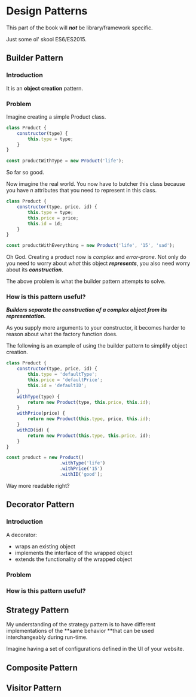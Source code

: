 # Design Patterns

This part of the book will _**not**_ be library/framework specific.

Just some ol' skool ES6/ES2015.

## Builder Pattern

### Introduction

It is an **object creation** pattern.

### Problem

Imagine creating a simple Product class.

```js
class Product {
    constructor(type) {
        this.type = type;
    }
}

const productWithType = new Product('life');
```

So far so good.

Now imagine the real world. You now have to butcher this class because you have _n_ attributes that you need to represent in this class.

```js
class Product {
    constructor(type, price, id) {
        this.type = type;
        this.price = price;
        this.id = id;
    }
}

const productWithEverything = new Product('life', '15', 'sad');
```

Oh God. Creating a product now is _complex_ and _error-prone_. Not only do you need to worry about _what_ this object _**represents**_, you also need worry about its _**construction**_.

The above problem is what the builder pattern attempts to solve.

### How is this pattern useful?

_**Builders separate the construction of a complex object from its representation.**_

As you supply more arguments to your constructor, it becomes harder to reason about what the factory function does.

The following is an example of using the builder pattern to simplify object creation.

```js
class Product {
    constructor(type, price, id) {
        this.type = 'defaultType';
        this.price = 'defaultPrice';
        this.id = 'defaultID';
    }
    withType(type) {
        return new Product(type, this.price, this.id);
    }
    withPrice(price) {
        return new Product(this.type, price, this.id);
    }
    withID(id) {
        return new Product(this.type, this.price, id);
    }
}

const product = new Product()
                    .withType('life')
                    .withPrice('15')
                    .withID('good');
```

Way more readable right?

## Decorator Pattern

### Introduction

A decorator:

* wraps an existing object
* implements the interface of the wrapped object
* extends the functionality of the wrapped object

### Problem

### How is this pattern useful?

## Strategy Pattern

My understanding of the strategy pattern is to have different implementations of the **same behavior **that can be used interchangeably during run-time.

Imagine having a set of configurations defined in the UI of your website.

## Composite Pattern

## Visitor Pattern



